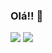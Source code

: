 ### Olá!! 👋

<div>
  <img src="https://github-readme-stats.vercel.app/api?username=JRcalado&show_icons=true&theme=radical&count_private=true&include_all_commits=true">
  <img src="https://github-readme-stats.vercel.app/api/top-langs?username=JRcalado&show_icons=true&theme=radical&count_private=true&langs_count=true">
</div>
  
